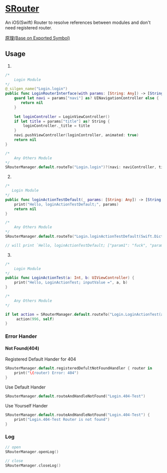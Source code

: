 # [SRouter](https://tannerjin.github.io/2019/11/04/SRouter/)
An iOS(Swift) Router to resolve references between modules and don't need registered router.    

[原理(Base on Exported Symbol)](https://tannerjin.github.io/2019/11/04/SRouter/)

## Usage

1. 

```swift
/*
    Login Module
*/
@_silgen_name("Login.login")
public func LoginRouterInterface(with params: [String: Any]) -> [String: Any]? {
    guard let navi = params["navi"] as? UINavigationController else {
       return nil
    }
    
    let loginController = LoginViewController()
    if let title = params["title"] as? String {
        loginController._title = title
    }
    navi.pushViewController(loginController, animated: true)
    return nil
}

/*
    Any Others Module
*/
SRouterManager.default.routeTo("Login.login")?(navi: naviController, title: "登录🚀🚀🚀", others: "Any others params...")
```

2. 
```swift
/*
   Login Module
*/
public func loginActionTestDefault(_ params: [String: Any]) -> [String: Any]? {
    print("Hello, loginActionTestDefault;", params)
    return nil
}

/*
    Any Others Module
*/
SRouterManager.default.routeTo("Login.loginActionTestDefault(Swift.Dictionary<Swift.String, Any>) -> Swift.Optional<Swift.Dictionary<Swift.String, Any>>")?(param1: "fuck", param2: 996)

// will print `Hello, loginActionTestDefault; ["param1": "fuck", "param2", 996]`
```

3. 

```swift
/*
    Login Module
*/
public func LoginActionTest(a: Int, b: UIViewController) {
    print("Hello, LoginActionTest; inputValue =", a, b)
}

/*
    Any Others Module
*/

if let action = SRouterManager.default.routeTo("Login.LoginActionTest(a: Swift.Int, b: __C.UIViewController) -> ()",   routerSILFunctionType: (@convention(thin) (Int, UIViewController)->()).self) {
     action(996, self)
}
```

### Error Hander

#### Not Found(404)

Registered Default Hander for 404

```swift
SRouterManager.default.registeredDefultNotFoundHandler { router in
    print("\(router) Error: 404")
}
```

Use Default Hander

```swift
SRouterManager.default.routeAndHandleNotFound("Login.404-Test")
```

Use Yourself Hander

```swift
SRouterManager.default.routeAndHandleNotFound("Login.404-Test") {
    print("Login.404-Test Router is not found")            
}
```


### Log

```swift
// open
SRouterManager.openLog()
 
// close
SRouterManager.closeLog()
```



